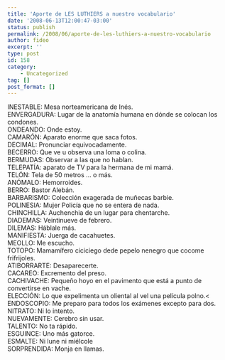 ```yaml
---
title: 'Aporte de LES LUTHIERS a nuestro vocabulario'
date: '2008-06-13T12:00:47-03:00'
status: publish
permalink: /2008/06/aporte-de-les-luthiers-a-nuestro-vocabulario
author: fideo
excerpt: ''
type: post
id: 158
category:
    - Uncategorized
tag: []
post_format: []
---
```

INESTABLE: Mesa norteamericana de Inés.  
ENVERGADURA: Lugar de la anatomía humana en dónde se colocan los condones.  
ONDEANDO: Onde estoy.  
CAMARÓN: Aparato enorme que saca fotos.  
DECIMAL: Pronunciar equivocadamente.  
BECERRO: Que ve u observa una loma o colina.  
BERMUDAS: Observar a las que no hablan.  
TELEPATÍA: aparato de TV para la hermana de mi mamá.  
TELÓN: Tela de 50 metros … o más.  
ANÓMALO: Hemorroides.  
BERRO: Bastor Alebán.  
BARBARISMO: Colección exagerada de muñecas barbie.  
POLINESIA: Mujer Policía que no se entera de nada.  
CHINCHILLA: Auchenchia de un lugar para chentarche.  
DIADEMAS: Veintinueve de febrero.  
DILEMAS: Háblale más.  
MANIFIESTA: Juerga de cacahuetes.  
MEOLLO: Me escucho.  
TOTOPO: Mamamífero ciciciego dede pepelo nenegro que cocome frifrijoles.  
ATIBORRARTE: Desaparecerte.  
CACAREO: Excremento del preso.  
CACHIVACHE: Pequeño hoyo en el pavimento que está a punto de convertirse en vache.  
ELECCIÓN: Lo que expelimenta un oliental al vel una película polno.&lt;  
ENDOSCOPIO: Me preparo para todos los exámenes excepto para dos.  
NITRATO: Ni lo intento.  
NUEVAMENTE: Cerebro sin usar.  
TALENTO: No ta rápido.  
ESGUINCE: Uno más gatorce.  
ESMALTE: Ni lune ni miélcole  
SORPRENDIDA: Monja en llamas.